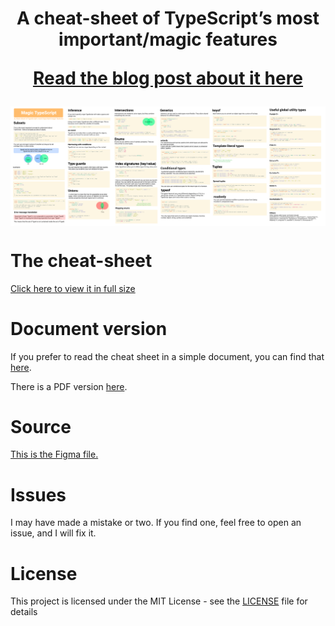 <h1 align="center"Magic TypeScript</h1>
<p align="center">A cheat-sheet of TypeScript’s most important/magic features</p>

<p align="center"><b><a href="https://carltheperson.com/posts/magic-typescript">Read the blog post about it here</a></b></p>

[<img src="small.png" alt="Image" style="display: block; margin: 20px auto" />](https://carltheperson.com/images/magic-typescript/magic-typescript.png)

# The cheat-sheet

[Click here to view it in full size](https://carltheperson.com/images/magic-typescript/magic-typescript.png)

# Document version

If you prefer to read the cheat sheet in a simple document, you can find that [here](cheat-sheet.md).

There is a PDF version [here](cheat-sheet.pdf).

# Source

[This is the Figma file.](source.fig)

# Issues

I may have made a mistake or two. If you find one, feel free to open an issue, and I will fix it.

# License

This project is licensed under the MIT License - see the [LICENSE](LICENSE) file for details
